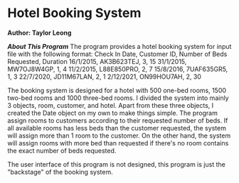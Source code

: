 # Hotel Booking System
**Author: Taylor Leong**

***About This Program*** 
The program provides a hotel booking system for input file with the following format: 
Check In Date, Customer ID, Number of Beds Requested, Duration 
16/1/2015, AK3B623TEJ, 3, 15 
31/1/2015, MW7OJ8W4GP, 1, 4 
11/2/2015, L88E850PRO, 2, 7 
15/8/2016, 7UAF635GR5, 1, 3 
22/7/2020, JD11M67LAN, 2, 1 
2/12/2021, ON99HOU7AH, 2, 30 

The booking system is designed for a hotel with 500 one-bed rooms, 1500 two-bed rooms and 1000 three-bed rooms. 
I divided the system into mainly 3 objects, room, customer, and hotel. Apart from these three objects, I created the Date object on my own to make things simple. 
The program assign rooms to customers according to their requested number of beds. If all available rooms has less beds than the customer requested, 
the system will assign more than 1 room to the customer. On the other hand, the system will assign rooms with more bed than requested 
if there's no room contains the exact number of beds requested. 

The user interface of this program is not designed, this program is just the "backstage" of the booking system.



